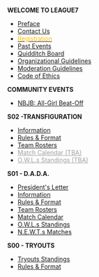 <!-- docs/_sidebar.md -->
**WELCOME TO LEAGUE7**
* [Preface](/ "LEAGUE7 | Preface")
* [Contact Us](contact-us.md "L7 | Contact Us")
* [<span style="color:#ffbd00">Registration</span>](registration.md "L7 | Registration")
* [Past Events](/community-events/past-events "L7 | Past Events")
* [Quidditch Board](/quidditch-board.md "L7 | Quidditch Board")
* [Organizational Guidelines](organizational-guidelines.md "L7 | Organizational Guidelines")
* [Moderation Guidelines](moderation-guidelines.md "L7 | Moderation Guidelines") 
* [Code of Ethics](codeofethics.md "L7 | Code of Ethics")

**COMMUNITY EVENTS**
* [NBJB: All-Girl Beat-Off](/community-events/nbjb-beatoff "L7 | NBJB: All-Girl Beat-Off")

**S02 -TRANSFIGURATION**
* [Information](/season/02/information.md "L7 | S02 General Information")
* [Rules & Format](/season/02/rules-format.md "L7 | Season Rules & Format") 
* [Team Rosters](/season/02/team-rosters.md "L7 | Team Rosters")
* [<span style="opacity:40%">Match Calendar (TBA)</span>](/season/02/calendar.md "L7 | Match Calendar") 
* [<span style="opacity:40%">O.W.L.s Standings (TBA)</span>](/season/02/owls-standings.md "L7 | Season Standings")

**S01 - D.A.D.A.**
* [President's Letter](/season/01/president-letter.md "L7 | S01 President's Letter")
* [Information](/season/01/information.md "L7 | S01 General Information")
* [Rules & Format](/season/01/rules-format.md "L7 | Season Rules & Format") 
* [Team Rosters](/season/01/team-rosters.md "L7 | Team Rosters")
* [Match Calendar](/season/01/calendar.md "L7 | Match Calendar") 
* [O.W.L.s Standings](/season/01/standings.md "L7 | Season Standings")
* [N.E.W.T.s Matches](/season/01/matches.md "L7 | Matches Details")

**S00 - TRYOUTS**
* [Tryouts Standings](/season/00/standings.md "L7 | Tryouts Standings")
* [Rules & Format](/season/00/rules-format.md "L7 | Tryout Season")




